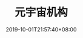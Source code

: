 ---
weight: 12
title: "元宇宙机构"
description: ""
date: 2019-10-01T21:57:40+08:00
lastmod: 2020-01-01T16:45:40+08:00
draft: false
ico: '<svg class="icon" aria-hidden="true"><use xlink:href="#icon-wenzhang"></use></svg>'
navigation: ["安全机构","投资机构","研究机构","制造商","先进制造业","工业元宇宙"]
hidePage: true
---